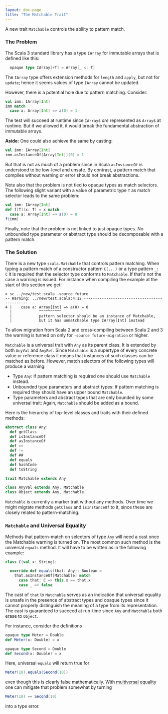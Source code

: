 ```yaml
---
layout: doc-page
title: "The Matchable Trait"
---
```


A new trait `Matchable` controls the ability to pattern match.

### The Problem

The Scala 3 standard library has a type `IArray` for immutable
arrays that is defined like this:

```scala
  opaque type IArray[+T] = Array[_ <: T]
```

The `IArray` type offers extension methods for `length` and `apply`, but not for `update`; hence it seems values of type `IArray` cannot be updated.

However, there is a potential hole due to pattern matching. Consider:

```scala
val imm: IArray[Int]
imm match
  case a: Array[Int] => a(0) = 1
```

The test will succeed at runtime since `IArray`s _are_ represented as
`Array`s at runtime. But if we allowed it, it would break the fundamental abstraction of immutable arrays.

__Aside:__ One could also achieve the same by casting:

```scala
val imm: IArray[Int]
imm.asInstanceOf[Array[Int]](0) = 1
```

But that is not as much of a problem since in Scala `asInstanceOf` is understood to be low-level and unsafe. By contrast, a pattern match that compiles without warning or error should not break abstractions.

Note also that the problem is not tied to opaque types as match selectors. The following slight variant with a value of parametric
type `T` as match selector leads to the same problem:

```scala
val imm: IArray[Int]
def f[T](x: T) = x match
  case a: Array[Int] => a(0) = 0
f(imm)
```

Finally, note that the problem is not linked to just opaque types. No unbounded type parameter or abstract type should be decomposable with a pattern match.

### The Solution

There is a new type `scala.Matchable` that controls pattern matching. When typing a pattern match of a constructor pattern `C(...)` or
a type pattern `_: C` it is required that the selector type conforms
to `Matchable`. If that's not the case a warning is issued. For instance when compiling the example at the start of this section we get:

```
> sc ../new/test.scala -source future
-- Warning: ../new/test.scala:4:12 ---------------------------------------------
4 |    case a: Array[Int] => a(0) = 0
  |            ^^^^^^^^^^
  |            pattern selector should be an instance of Matchable,
  |            but it has unmatchable type IArray[Int] instead
```

To allow migration from Scala 2 and cross-compiling
between Scala 2 and 3 the warning is turned on only for `-source future-migration` or higher.

`Matchable` is a universal trait with `Any` as its parent class. It is
extended by both `AnyVal` and `AnyRef`. Since `Matchable` is a supertype of every concrete value or reference class it means that instances of such classes can be matched as before. However, match selectors of the following types will produce a warning:

- Type `Any`: if pattern matching is required one should use `Matchable` instead.
- Unbounded type parameters and abstract types: If pattern matching is required they should have an upper bound `Matchable`.
- Type parameters and abstract types that are only bounded by some
  universal trait: Again, `Matchable` should be added as a bound.

Here is the hierarchy of top-level classes and traits with their defined methods:

```scala sc:nocompile
abstract class Any:
  def getClass
  def isInstanceOf
  def asInstanceOf
  def ==
  def !=
  def ##
  def equals
  def hashCode
  def toString

trait Matchable extends Any

class AnyVal extends Any, Matchable
class Object extends Any, Matchable
```

`Matchable` is currently a marker trait without any methods. Over time
we might migrate methods `getClass` and `isInstanceOf` to it, since these are closely related to pattern-matching.

### `Matchable` and Universal Equality

Methods that pattern-match on selectors of type `Any` will need a cast once the
Matchable warning is turned on. The most common such method is the universal
`equals` method. It will have to be written as in the following example:

```scala
class C(val x: String):

  override def equals(that: Any): Boolean =
    that.asInstanceOf[Matchable] match
      case that: C => this.x == that.x
      case _ => false
```

The cast of `that` to `Matchable` serves as an indication that universal equality
is unsafe in the presence of abstract types and opaque types since it cannot properly distinguish the meaning of a type from its representation. The cast
is guaranteed to succeed at run-time since `Any` and `Matchable` both erase to
`Object`.

For instance, consider the definitions

```scala sc-id:1
opaque type Meter = Double
def Meter(x: Double) = x

opaque type Second = Double
def Second(x: Double) = x
```

Here, universal `equals` will return true for

```scala sc-compile-with:1
Meter(10).equals(Second(10))
```

even though this is clearly false mathematically. With [multiversal equality](../contextual/multiversal-equality.md) one can mitigate that problem somewhat by turning

```scala sc-compile-with:1
Meter(10) == Second(10)
```

into a type error.
